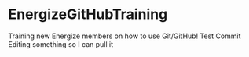 # EnergizeGitHubTraining
Training new Energize members on how to use Git/GitHub!
Test Commit
Editing something so I can pull it
